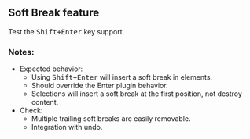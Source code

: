 ## Soft Break feature

Test the <kbd>Shift+Enter</kbd> key support.

### Notes:

* Expected behavior:
	* Using <kbd>Shift+Enter</kbd> will insert a soft break in elements.
	* Should override the Enter plugin behavior.
	* Selections will insert a soft break at the first position, not destroy content.
* Check:
  * Multiple trailing soft breaks are easily removable.
  * Integration with undo.

